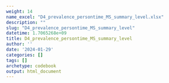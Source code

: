 ```yaml
---
weight: 14
name_excel: "D4_prevalence_persontime_MS_summary_level.xlsx"
description: ""
slug: "D4_prevalence_persontime_MS_summary_level"
datetime: 1.7065268e+09
title: D4_prevalence_persontime_MS_summary_level
author: ''
date: '2024-01-29'
categories: []
tags: []
archetype: codebook
output: html_document
---
```


<div class="tabcontent"></div>
